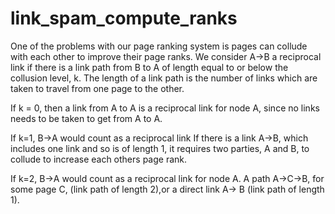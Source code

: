 # link_spam_compute_ranks

One of the problems with our page ranking system is pages can collude with each other to improve their page ranks. We consider A->B a reciprocal link if there is a link path from B to A of length equal to or below the collusion level, k. The length of a link path is the number of links which are taken to travel from one page to the other.

If k = 0, then a link from A to A is a reciprocal link for node A, since no links needs to be taken to get from A to A.

If k=1, B->A would count as a reciprocal link
If there is a link A->B, which includes one link and so is of length 1, it requires two parties, A and B, to collude to increase each others page rank.

If k=2, B->A would count as a reciprocal link for node A.
A path A->C->B, for some page C, (link path of length 2),or a direct link A-> B (link path of length 1).
